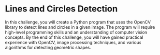 # Lines and Circles Detection

In this challenge, you will create a Python program that uses the OpenCV library to detect lines and circles in a given image. The program will require high-level programming skills and an understanding of computer vision concepts. By the end of this challenge, you will have gained practical experience with OpenCV, image processing techniques, and various algorithms for detecting geometric shapes.
